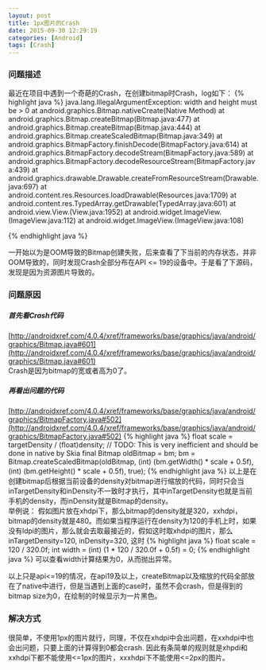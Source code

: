 ```yaml
---
layout: post
title: 1px图片的Crash
date: 2015-09-30 12:29:19
categories: [Android]
tags: [Crash]
---
```

### 问题描述
最近在项目中遇到一个奇葩的Crash，在创建bitmap时Crash，log如下：
{% highlight java %}
java.lang.IllegalArgumentException: width and height must be > 0
  at android.graphics.Bitmap.nativeCreate(Native Method)
  at android.graphics.Bitmap.createBitmap(Bitmap.java:477)
  at android.graphics.Bitmap.createBitmap(Bitmap.java:444)
  at android.graphics.Bitmap.createScaledBitmap(Bitmap.java:349)
  at android.graphics.BitmapFactory.finishDecode(BitmapFactory.java:614)
  at android.graphics.BitmapFactory.decodeStream(BitmapFactory.java:589)
  at android.graphics.BitmapFactory.decodeResourceStream(BitmapFactory.java:439)
  at android.graphics.drawable.Drawable.createFromResourceStream(Drawable.java:697)
  at android.content.res.Resources.loadDrawable(Resources.java:1709)
  at android.content.res.TypedArray.getDrawable(TypedArray.java:601)
  at android.view.View.<init>(View.java:1952)
  at android.widget.ImageView.<init>(ImageView.java:112)
  at android.widget.ImageView.<init>(ImageView.java:108)

{% endhighlight java %}
<!--more-->
一开始以为是OOM导致的Bitmap创建失败，后来查看了下当前的内存状态，并非OOM导致的，同时发现Crash全部分布在API <= 19的设备中。于是看了下源码，发现是因为资源图片导致的。

### 问题原因  

##### 首先看Crash代码  
[http://androidxref.com/4.0.4/xref/frameworks/base/graphics/java/android/graphics/Bitmap.java#601](http://androidxref.com/4.0.4/xref/frameworks/base/graphics/java/android/graphics/Bitmap.java#601)  
Crash是因为bitmap的宽或者高为0了。  

##### 再看出问题的代码  
[http://androidxref.com/4.0.4/xref/frameworks/base/graphics/java/android/graphics/BitmapFactory.java#502](http://androidxref.com/4.0.4/xref/frameworks/base/graphics/java/android/graphics/BitmapFactory.java#502)
{% highlight java %}
float scale = targetDensity / (float)density;
// TODO: This is very inefficient and should be done in native by Skia
final Bitmap oldBitmap = bm;
bm = Bitmap.createScaledBitmap(oldBitmap, (int) (bm.getWidth() * scale + 0.5f), (int) (bm.getHeight() * scale + 0.5f), true);
{% endhighlight java %}
以上是在创建bitmap后根据当前设备的density对bitmap进行缩放的代码，同时只会当inTargetDensity和inDensity不一致时才执行，其中inTargetDensity也就是当前手机的density，而inDensity就是Bitmap的density。  
举例说：
假如图片放在xhdpi下，那么bitmap的density就是320，xxhdpi，bitmap的density就是480。而如果当程序运行在density为120的手机上时，如果没有ldpi的图片，那么就会去取最接近的，假如这时取xhdpi的图片，那么inTargetDensity=120, inDensity=320, 这时
{% highlight java %}
float scale = 120 / 320.0f;
int width = (int) (1 * 120 / 320.0f + 0.5f) = 0;
{% endhighlight java %}
可以查看width计算结果为0，从而抛出异常。 

以上只是api<=19的情况，在api19及以上，createBitmap以及缩放的代码全部放在了native中进行，但是当遇到上面的case时，虽然不会crash，但是得到的bitmap size为0，在绘制的时候显示为一片黑色。

### 解决方式
很简单，不使用1px的图片就行，同理，不仅在xhdpi中会出问题，在xxhdpi中也会出问题，只要上面的计算得到0都会crash.
因此有条简单的规则就是xhpdi和xxhdpi下都不能使用<=1px的图片，xxxhdpi下不能使用<=2px的图片。